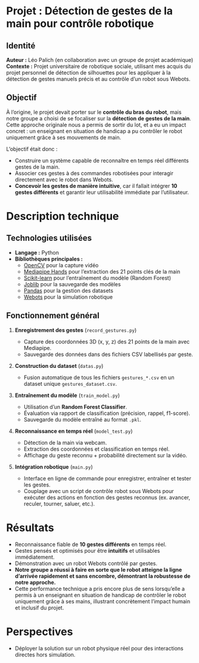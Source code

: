 # Projet : Détection de gestes de la main pour contrôle robotique

## Identité
**Auteur :** Léo Palich (en collaboration avec un groupe de projet académique)  
**Contexte :** Projet universitaire de robotique sociale, utilisant mes acquis du projet personnel de détection de silhouettes pour les appliquer à la détection de gestes manuels précis et au contrôle d’un robot sous Webots.  

## Objectif
À l’origine, le projet devait porter sur le **contrôle du bras du robot**, mais notre groupe a choisi de se focaliser sur la **détection de gestes de la main**.  
Cette approche originale nous a permis de sortir du lot, et a eu un impact concret : un enseignant en situation de handicap a pu contrôler le robot uniquement grâce à ses mouvements de main.  

L’objectif était donc :  
- Construire un système capable de reconnaître en temps réel différents gestes de la main.  
- Associer ces gestes à des commandes robotisées pour interagir directement avec le robot dans Webots.  
- **Concevoir les gestes de manière intuitive**, car il fallait intégrer **10 gestes différents** et garantir leur utilisabilité immédiate par l’utilisateur.  


# Description technique

## Technologies utilisées
- **Langage :** Python  
- **Bibliothèques principales :**
  - [OpenCV](https://opencv.org/) pour la capture vidéo  
  - [Mediapipe Hands](https://developers.google.com/mediapipe/solutions/vision/hand_landmarker) pour l’extraction des 21 points clés de la main  
  - [Scikit-learn](https://scikit-learn.org/) pour l’entraînement du modèle (Random Forest)  
  - [Joblib](https://joblib.readthedocs.io/) pour la sauvegarde des modèles  
  - [Pandas](https://pandas.pydata.org/) pour la gestion des datasets  
  - [Webots](https://cyberbotics.com/) pour la simulation robotique  

## Fonctionnement général
1. **Enregistrement des gestes** (`record_gestures.py`)  
   - Capture des coordonnées 3D (x, y, z) des 21 points de la main avec Mediapipe.  
   - Sauvegarde des données dans des fichiers CSV labellisés par geste.  

2. **Construction du dataset** (`datas.py`)  
   - Fusion automatique de tous les fichiers `gestures_*.csv` en un dataset unique `gestures_dataset.csv`.  

3. **Entraînement du modèle** (`train_model.py`)  
   - Utilisation d’un **Random Forest Classifier**.  
   - Évaluation via rapport de classification (précision, rappel, f1-score).  
   - Sauvegarde du modèle entraîné au format `.pkl`.  

4. **Reconnaissance en temps réel** (`model_test.py`)  
   - Détection de la main via webcam.  
   - Extraction des coordonnées et classification en temps réel.  
   - Affichage du geste reconnu + probabilité directement sur la vidéo.  

5. **Intégration robotique** (`main.py`)  
   - Interface en ligne de commande pour enregistrer, entraîner et tester les gestes.  
   - Couplage avec un script de contrôle robot sous Webots pour exécuter des actions en fonction des gestes reconnus (ex. avancer, reculer, tourner, saluer, etc.).  

# Résultats
- Reconnaissance fiable de **10 gestes différents** en temps réel.  
- Gestes pensés et optimisés pour être **intuitifs** et utilisables immédiatement.  
- Démonstration avec un robot Webots contrôlé par gestes.  
- **Notre groupe a réussi à faire en sorte que le robot atteigne la ligne d’arrivée rapidement et sans encombre, démontrant la robustesse de notre approche.**  
- Cette performance technique a pris encore plus de sens lorsqu’elle a permis à un enseignant en situation de handicap de contrôler le robot uniquement grâce à ses mains, illustrant concrètement l’impact humain et inclusif du projet.  

# Perspectives
- Déployer la solution sur un robot physique réel pour des interactions directes hors simulation.  
